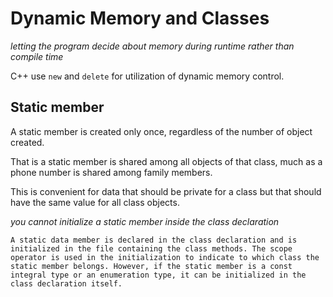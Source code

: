 # Dynamic Memory and Classes

_letting the program decide about memory during runtime rather than compile time_

C++ use `new` and `delete` for utilization of dynamic memory control.

## Static member

A static member is created only once, regardless of the number of object created.

That is a static member is shared among all objects of that class, much as a phone number is shared among family members.

This is convenient for data that should be private for a class but that should have the same value for all class objects.

_you cannot initialize a static member inside the class declaration_

    A static data member is declared in the class declaration and is initialized in the file containing the class methods. The scope operator is used in the initialization to indicate to which class the static member belongs. However, if the static member is a const integral type or an enumeration type, it can be initialized in the class declaration itself.
